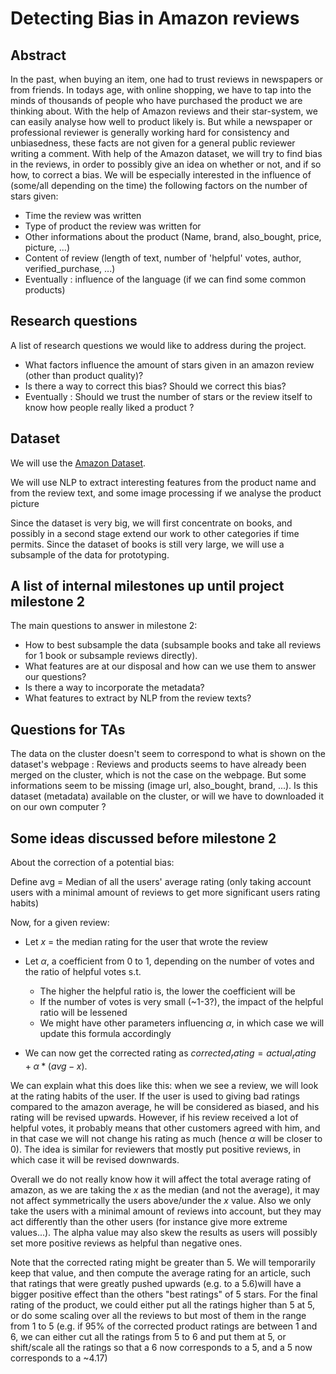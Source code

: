# Detecting Bias in Amazon reviews


## Abstract

In the past, when buying an item, one had to trust reviews in newspapers or from friends. In todays age, with online shopping, we have to tap into the minds of thousands of people who have purchased the product we are thinking about. With the help of Amazon reviews and their star-system, we can easily analyse how well to product likely is. But while a newspaper or professional reviewer is generally working hard for consistency and unbiasedness, these facts are not given for a general public reviewer writing a comment. With help of the Amazon dataset, we will try to find bias in the reviews, in order to possibly give an idea on whether or not, and if so how, to correct a bias. We will be especially interested in the influence of (some/all depending on the time) the following factors on the number of stars given:

- Time the review was written
- Type of product the review was written for
- Other informations about the product (Name, brand, also_bought, price, picture, ...)
- Content of review (length of text, number of 'helpful' votes, author, verified_purchase, ...)
- Eventually : influence of the language (if we can find some common products)


## Research questions

A list of research questions we would like to address during the project. 

- What factors influence the amount of stars given in an amazon review (other than product quality)?
- Is there a way to correct this bias? Should we correct this bias?
- Eventually : Should we trust the number of stars or the review itself to know how people really liked a product ? 

## Dataset

We will use the [Amazon Dataset](http://jmcauley.ucsd.edu/data/amazon/).

We will use NLP to extract interesting features from the product name and from the review text, and some image processing if we analyse the product picture

Since the dataset is very big, we will first concentrate on books, and possibly in a second stage extend our work to other categories if time permits. Since the dataset of books is still very large, we will use a subsample of the data for prototyping.


## A list of internal milestones up until project milestone 2

The main questions to answer in milestone 2:

-	How to best subsample the data (subsample books and take all reviews for 1 book or subsample reviews directly).
-	What features are at our disposal and how can we use them to answer our questions?
-	Is there a way to incorporate the metadata?
-	What features to extract by NLP from the review texts?

## Questions for TAs

The data on the cluster doesn't seem to correspond to what is shown on the dataset's webpage : Reviews and products seems to have already been merged on the cluster, which is not the case on the webpage. But some informations seem to be missing (image url, also_bought, brand, ...). Is this dataset (metadata) available on the cluster, or will we have to downloaded it on our own computer ?

## Some ideas discussed before milestone 2

About the correction of a potential bias: 

Define avg = Median of all the users' average rating (only taking account users with a minimal amount of reviews to get more significant users rating habits)

Now, for a given review:

- Let $x$ = the median rating for the user that wrote the review
- Let $\alpha$, a coefficient from 0 to 1, depending on the number of votes and the ratio of helpful votes s.t.
    - The higher the helpful ratio is, the lower the coefficient will be
    - If the number of votes is very small (~1-3?), the impact of the helpful ratio will be lessened
    - We might have other parameters influencing $\alpha$, in which case we will update this formula accordingly 

- We can now get the corrected rating as $corrected_rating = actual_rating + \alpha *(avg - x)$.

We can explain what this does like this: when we see a review, we will look at the rating habits of the user. If the user is used to giving bad ratings compared to the amazon average, he will be considered as biased, and his rating will be revised upwards. However, if his review received a lot of helpful votes, it probably means that other customers agreed with him, and in that case we will not change his rating as much (hence $\alpha$ will be closer to 0). The idea is similar for reviewers that mostly put positive reviews, in which case it will be revised downwards.

Overall we do not really know how it will affect the total average rating of amazon, as we are taking the $x$ as the median (and not the average), it may not affect symmetrically the users above/under the $x$ value. Also we only take the users with a minimal amount of reviews into account, but they may act differently than the other users (for instance give more extreme values...). The alpha value may also skew the results as users will possibly set more positive reviews as helpful than negative ones.

Note that the corrected rating might be greater than 5. We will temporarily keep that value, and then compute the average rating for an article, such that ratings that were greatly pushed upwards (e.g. to a 5.6)will have a bigger positive effect than the others "best ratings" of 5 stars. For the final rating of the product, we could either put all the ratings higher than 5 at 5, or do some scaling over all the reviews to but most of them in the range from 1 to 5 (e.g. if 95% of the corrected product ratings are between 1 and 6, we can either cut all the ratings from 5 to 6 and put them at 5, or shift/scale all the ratings so that a 6 now corresponds to a 5, and a 5 now corresponds to a ~4.17)   